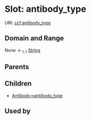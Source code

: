 
# Slot: antibody_type



URI: [ccf:antibody_type](http://purl.org/ccf/antibody_type)


## Domain and Range

None &#8594;  <sub>1..1</sub> [String](types/String.md)

## Parents


## Children

 *  [Antibody➞antibody_type](Antibody_antibody_type.md)

## Used by

